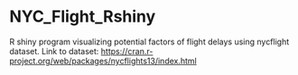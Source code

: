 # NYC_Flight_Rshiny
R shiny program visualizing potential factors of flight delays using nycflight dataset.
Link to dataset: https://cran.r-project.org/web/packages/nycflights13/index.html
